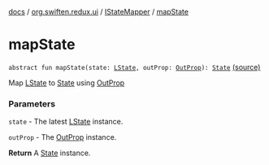 [docs](../../index.md) / [org.swiften.redux.ui](../index.md) / [IStateMapper](index.md) / [mapState](./map-state.md)

# mapState

`abstract fun mapState(state: `[`LState`](index.md#LState)`, outProp: `[`OutProp`](index.md#OutProp)`): `[`State`](index.md#State) [(source)](https://github.com/protoman92/KotlinRedux/tree/master/common\common-ui\src\main\kotlin/org/swiften/redux/ui/Mapper.kt#L24)

Map [LState](index.md#LState) to [State](index.md#State) using [OutProp](index.md#OutProp)

### Parameters

`state` - The latest [LState](index.md#LState) instance.

`outProp` - The [OutProp](index.md#OutProp) instance.

**Return**
A [State](index.md#State) instance.

